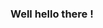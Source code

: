 ### Well hello there !

<!--
**marshmirullo/marshmirullo** is a ✨ _special_ ✨ repository because its `README.md` (this file) appears on your GitHub profile.

<p><img align="center" src="https://github-readme-stats.vercel.app/api/top-langs?username=amirulhakim&show_icons=true&locale=en&layout=compact" alt="amirulhakim" /></p>

